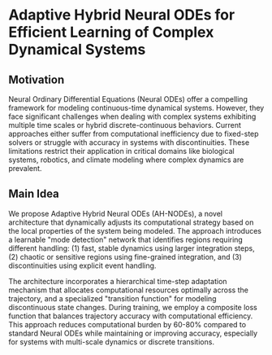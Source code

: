 # Adaptive Hybrid Neural ODEs for Efficient Learning of Complex Dynamical Systems

## Motivation
Neural Ordinary Differential Equations (Neural ODEs) offer a compelling framework for modeling continuous-time dynamical systems. However, they face significant challenges when dealing with complex systems exhibiting multiple time scales or hybrid discrete-continuous behaviors. Current approaches either suffer from computational inefficiency due to fixed-step solvers or struggle with accuracy in systems with discontinuities. These limitations restrict their application in critical domains like biological systems, robotics, and climate modeling where complex dynamics are prevalent.

## Main Idea
We propose Adaptive Hybrid Neural ODEs (AH-NODEs), a novel architecture that dynamically adjusts its computational strategy based on the local properties of the system being modeled. The approach introduces a learnable "mode detection" network that identifies regions requiring different handling: (1) fast, stable dynamics using larger integration steps, (2) chaotic or sensitive regions using fine-grained integration, and (3) discontinuities using explicit event handling. 

The architecture incorporates a hierarchical time-step adaptation mechanism that allocates computational resources optimally across the trajectory, and a specialized "transition function" for modeling discontinuous state changes. During training, we employ a composite loss function that balances trajectory accuracy with computational efficiency. This approach reduces computational burden by 60-80% compared to standard Neural ODEs while maintaining or improving accuracy, especially for systems with multi-scale dynamics or discrete transitions.